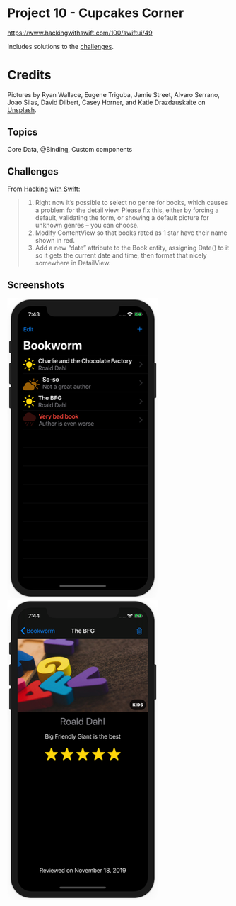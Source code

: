 # Project 10 - Cupcakes Corner

https://www.hackingwithswift.com/100/swiftui/49

Includes solutions to the [challenges](https://www.hackingwithswift.com/books/ios-swiftui/bookworm-wrap-up).

# Credits

Pictures by Ryan Wallace, Eugene Triguba, Jamie Street, Alvaro Serrano, Joao Silas, David Dilbert, Casey Horner, and Katie Drazdauskaite on [Unsplash](https://unsplash.com/).

## Topics

Core Data, @Binding, Custom components

## Challenges

From [Hacking with Swift](https://www.hackingwithswift.com/books/ios-swiftui/cupcake-corner-wrap-up):
>1. Right now it’s possible to select no genre for books, which causes a problem for the detail view. Please fix this, either by forcing a default, validating the form, or showing a default picture for unknown genres – you can choose.
>2. Modify ContentView so that books rated as 1 star have their name shown in red.
>3. Add a new “date” attribute to the Book entity, assigning Date() to it so it gets the current date and time, then format that nicely somewhere in DetailView.

## Screenshots

![screenshot1](screenshots/screen01.png)
![screenshot2](screenshots/screen02.png)
